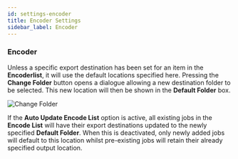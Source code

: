 ```yaml
---
id: settings-encoder
title: Encoder Settings
sidebar_label: Encoder
---
```


### Encoder

Unless a specific export destination has been set for an item in the **Encoderlist**, it will use the default locations specified here. Pressing the **Change Folder** button opens a dialogue allowing a new destination folder to be selected. This new location will then be shown in the **Default Folder** box.

![Change Folder](/prismdocs/images/change_folder.png)

If the **Auto Update Encode List** option is active, all existing jobs in the **Encode List** will have their export destinations updated to the newly specified **Default Folder**. When this is deactivated, only newly added jobs will default to this location whilst pre-existing jobs will retain their already specified output location.

